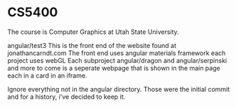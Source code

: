 # CS5400
The course is Computer Graphics at Utah State University.

angular/test3 
This is the front end of the website found at jonathancarndt.com
The front end uses angular materials framework
each project uses webGL
Each subproject angular/dragon and angular/serpinski and more to come is a seperate webpage that is shown in the main page each in a card in an iframe.

Ignore everything not in the angular directory.  Those were the initial commit and for a history, i've decided to keep it.


